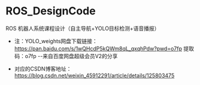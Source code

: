 # ROS_DesignCode
 ROS 机器人系统课程设计（自主导航+YOLO目标检测+语音播报）
+ 注：YOLO_weights网盘下载链接：https://pan.baidu.com/s/1wQHcdP5kQWm8qL_qxqhPdw?pwd=o7fp
提取码：o7fp --来自百度网盘超级会员V2的分享

+ 对应的CSDN博客地址：https://blog.csdn.net/weixin_45912291/article/details/125803475

